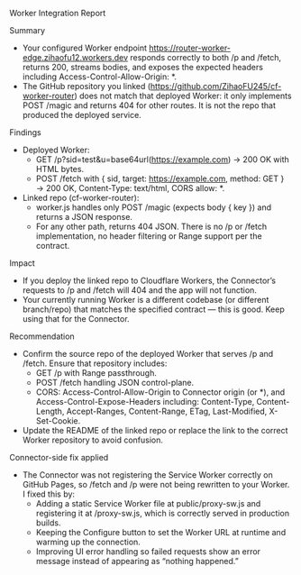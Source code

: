Worker Integration Report

Summary
- Your configured Worker endpoint https://router-worker-edge.zihaofu12.workers.dev responds correctly to both /p and /fetch, returns 200, streams bodies, and exposes the expected headers including Access-Control-Allow-Origin: *.
- The GitHub repository you linked (https://github.com/ZihaoFU245/cf-worker-router) does not match that deployed Worker: it only implements POST /magic and returns 404 for other routes. It is not the repo that produced the deployed service.

Findings
- Deployed Worker:
  - GET /p?sid=test&u=base64url(https://example.com) → 200 OK with HTML bytes.
  - POST /fetch with { sid, target: https://example.com, method: GET } → 200 OK, Content-Type: text/html, CORS allow: *.
- Linked repo (cf-worker-router):
  - worker.js handles only POST /magic (expects body { key }) and returns a JSON response.
  - For any other path, returns 404 JSON. There is no /p or /fetch implementation, no header filtering or Range support per the contract.

Impact
- If you deploy the linked repo to Cloudflare Workers, the Connector’s requests to /p and /fetch will 404 and the app will not function.
- Your currently running Worker is a different codebase (or different branch/repo) that matches the specified contract — this is good. Keep using that for the Connector.

Recommendation
- Confirm the source repo of the deployed Worker that serves /p and /fetch. Ensure that repository includes:
  - GET /p with Range passthrough.
  - POST /fetch handling JSON control-plane.
  - CORS: Access-Control-Allow-Origin to Connector origin (or *), and Access-Control-Expose-Headers including: Content-Type, Content-Length, Accept-Ranges, Content-Range, ETag, Last-Modified, X-Set-Cookie.
- Update the README of the linked repo or replace the link to the correct Worker repository to avoid confusion.

Connector-side fix applied
- The Connector was not registering the Service Worker correctly on GitHub Pages, so /fetch and /p were not being rewritten to your Worker. I fixed this by:
  - Adding a static Service Worker file at public/proxy-sw.js and registering it at /proxy-sw.js, which is correctly served in production builds.
  - Keeping the Configure button to set the Worker URL at runtime and warming up the connection.
  - Improving UI error handling so failed requests show an error message instead of appearing as “nothing happened.”

